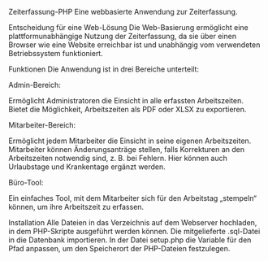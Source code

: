 Zeiterfassung-PHP
Eine webbasierte Anwendung zur Zeiterfassung.

Entscheidung für eine Web-Lösung
Die Web-Basierung ermöglicht eine plattformunabhängige Nutzung der Zeiterfassung, da sie über einen Browser wie eine Website erreichbar ist und unabhängig vom verwendeten Betriebssystem funktioniert.

Funktionen
Die Anwendung ist in drei Bereiche unterteilt:

Admin-Bereich:

  Ermöglicht Administratoren die Einsicht in alle erfassten Arbeitszeiten.
  Bietet die Möglichkeit, Arbeitszeiten als PDF oder XLSX zu exportieren.

Mitarbeiter-Bereich:

  Ermöglicht jedem Mitarbeiter die Einsicht in seine eigenen Arbeitszeiten.
  Mitarbeiter können Änderungsanträge stellen, falls Korrekturen an den Arbeitszeiten notwendig sind, z. B. bei Fehlern.
  Hier können auch Urlaubstage und Krankentage ergänzt werden.

Büro-Tool:

  Ein einfaches Tool, mit dem Mitarbeiter sich für den Arbeitstag „stempeln“ können, um ihre Arbeitszeit zu erfassen.

Installation
    Alle Dateien in das Verzeichnis auf dem Webserver hochladen, in dem PHP-Skripte ausgeführt werden können.
    Die mitgelieferte .sql-Datei in die Datenbank importieren.
In der Datei setup.php die Variable für den Pfad anpassen, um den Speicherort der PHP-Dateien festzulegen.
